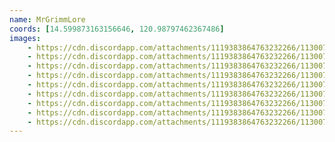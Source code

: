 ```yaml
---
name: MrGrimmLore
coords: [14.599873163156646, 120.98797462367486]
images:
    - https://cdn.discordapp.com/attachments/1119383864763232266/1130074885339762718/20230709_171654.jpg
    - https://cdn.discordapp.com/attachments/1119383864763232266/1130074885822095460/20230709_172115.jpg
    - https://cdn.discordapp.com/attachments/1119383864763232266/1130074886140874823/20230709_172348.jpg
    - https://cdn.discordapp.com/attachments/1119383864763232266/1130074886501572618/20230709_172607.jpg
    - https://cdn.discordapp.com/attachments/1119383864763232266/1130074886795186176/20230709_172841.jpg
    - https://cdn.discordapp.com/attachments/1119383864763232266/1130074887063609344/20230709_173443.jpg
    - https://cdn.discordapp.com/attachments/1119383864763232266/1130074887340425246/20230709_173702.jpg
    - https://cdn.discordapp.com/attachments/1119383864763232266/1130074887831179304/20230709_174700.jpg
    - https://cdn.discordapp.com/attachments/1119383864763232266/1130074888158314536/20230709_174756.jpg
---
```

